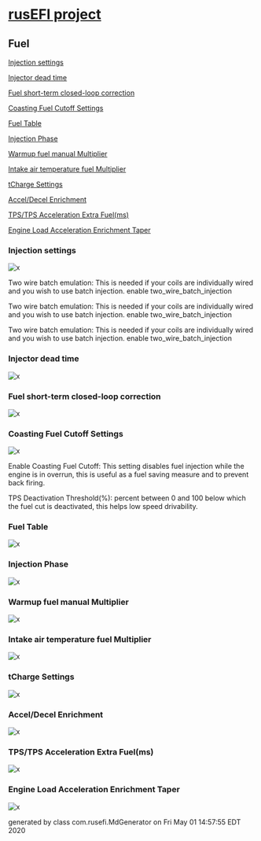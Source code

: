 # [rusEFI project](rusEFI-project)
## Fuel
[Injection settings](#Injection-settings)

[Injector dead time](#Injector-dead-time)

[Fuel short-term closed-loop correction](#Fuel-short-term-closed-loop-correction)

[Coasting Fuel Cutoff Settings](#Coasting-Fuel-Cutoff-Settings)

[Fuel Table](#Fuel-Table)

[Injection Phase](#Injection-Phase)

[Warmup fuel manual Multiplier](#Warmup-fuel-manual-Multiplier)

[Intake air temperature fuel Multiplier](#Intake-air-temperature-fuel-Multiplier)

[tCharge Settings](#tCharge-Settings)

[Accel/Decel Enrichment](#Accel/Decel-Enrichment)

[TPS/TPS Acceleration Extra Fuel(ms)](#TPS/TPS-Acceleration-Extra-Fuel(ms))

[Engine Load Acceleration Enrichment Taper](#Engine-Load-Acceleration-Enrichment-Taper)

### Injection settings
![x](overview/TS_generated/dialog_Injection_settings.png)

Two wire batch emulation: This is needed if your coils are individually wired and you wish to use batch injection.
enable two_wire_batch_injection

Two wire batch emulation: This is needed if your coils are individually wired and you wish to use batch injection.
enable two_wire_batch_injection

Two wire batch emulation: This is needed if your coils are individually wired and you wish to use batch injection.
enable two_wire_batch_injection

### Injector dead time
![x](overview/TS_generated/dialog_Injector_dead_time.png)

### Fuel short-term closed-loop correction
![x](overview/TS_generated/dialog_Fuel_short-term_closed-loop_correction.png)

### Coasting Fuel Cutoff Settings
![x](overview/TS_generated/dialog_Coasting_Fuel_Cutoff_Settings.png)

Enable Coasting Fuel Cutoff: This setting disables fuel injection while the engine is in overrun, this is useful as a fuel saving measure and to prevent back firing.

TPS Deactivation Threshold(%): percent between 0 and 100 below which the fuel cut is deactivated, this helps low speed drivability.

### Fuel Table
![x](overview/TS_generated/dialog_Fuel_Table.png)

### Injection Phase
![x](overview/TS_generated/dialog_Injection_Phase.png)

### Warmup fuel manual Multiplier
![x](overview/TS_generated/dialog_Warmup_fuel_manual_Multiplier.png)

### Intake air temperature fuel Multiplier
![x](overview/TS_generated/dialog_Intake_air_temperature_fuel_Multiplier.png)

### tCharge Settings
![x](overview/TS_generated/dialog_tCharge_Settings.png)

### Accel/Decel Enrichment
![x](overview/TS_generated/dialog_Accel_Decel_Enrichment.png)

### TPS/TPS Acceleration Extra Fuel(ms)
![x](overview/TS_generated/dialog_TPS_TPS_Acceleration_Extra_Fuelms.png)

### Engine Load Acceleration Enrichment Taper
![x](overview/TS_generated/dialog_Engine_Load_Acceleration_Enrichment_Taper.png)


generated by class com.rusefi.MdGenerator on Fri May 01 14:57:55 EDT 2020
